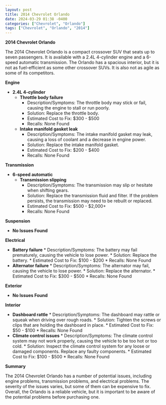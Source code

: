 ```yaml
---
layout: post
title: 2014 Chevrolet Orlando
date: 2024-03-29 01:38 -0400
categories: ["Chevrolet", "Orlando"]
tags: ["Chevrolet", "Orlando", "2014"]
---
```

**2014 Chevrolet Orlando**

The 2014 Chevrolet Orlando is a compact crossover SUV that seats up to seven passengers. It is available with a 2.4L 4-cylinder engine and a 6-speed automatic transmission. The Orlando has a spacious interior, but it is not as fuel-efficient as some other crossover SUVs. It is also not as agile as some of its competitors.

**Engine**

* **2.4L 4-cylinder**
    * **Throttle body failure**
        * Description/Symptoms: The throttle body may stick or fail, causing the engine to stall or run poorly.
        * Solution: Replace the throttle body.
        * Estimated Cost to Fix: $300 - $500
        * Recalls: None Found
    * **Intake manifold gasket leak**
        * Description/Symptoms: The intake manifold gasket may leak, causing a loss of coolant and a decrease in engine power.
        * Solution: Replace the intake manifold gasket.
        * Estimated Cost to Fix: $200 - $400
        * Recalls: None Found

**Transmission**

* **6-speed automatic**
    * **Transmission slipping**
        * Description/Symptoms: The transmission may slip or hesitate when shifting gears.
        * Solution: Replace the transmission fluid and filter. If the problem persists, the transmission may need to be rebuilt or replaced.
        * Estimated Cost to Fix: $500 - $2,000+
        * Recalls: None Found

**Suspension**

* **No Issues Found**

**Electrical**

* **Battery failure**
        * Description/Symptoms: The battery may fail prematurely, causing the vehicle to lose power.
        * Solution: Replace the battery.
        * Estimated Cost to Fix: $100 - $200
        * Recalls: None Found
* **Alternator failure**
        * Description/Symptoms: The alternator may fail, causing the vehicle to lose power.
        * Solution: Replace the alternator.
        * Estimated Cost to Fix: $300 - $500
        * Recalls: None Found

**Exterior**

* **No Issues Found**

**Interior**

* **Dashboard rattle**
        * Description/Symptoms: The dashboard may rattle or squeak when driving over rough roads.
        * Solution: Tighten the screws or clips that are holding the dashboard in place.
        * Estimated Cost to Fix: $50 - $100
        * Recalls: None Found
* **Climate control issues**
        * Description/Symptoms: The climate control system may not work properly, causing the vehicle to be too hot or too cold.
        * Solution: Inspect the climate control system for any loose or damaged components. Replace any faulty components.
        * Estimated Cost to Fix: $100 - $500
        * Recalls: None Found

**Summary**

The 2014 Chevrolet Orlando has a number of potential issues, including engine problems, transmission problems, and electrical problems. The severity of the issues varies, but some of them can be expensive to fix. Overall, the Orlando is a reliable vehicle, but it is important to be aware of the potential problems before purchasing one.
